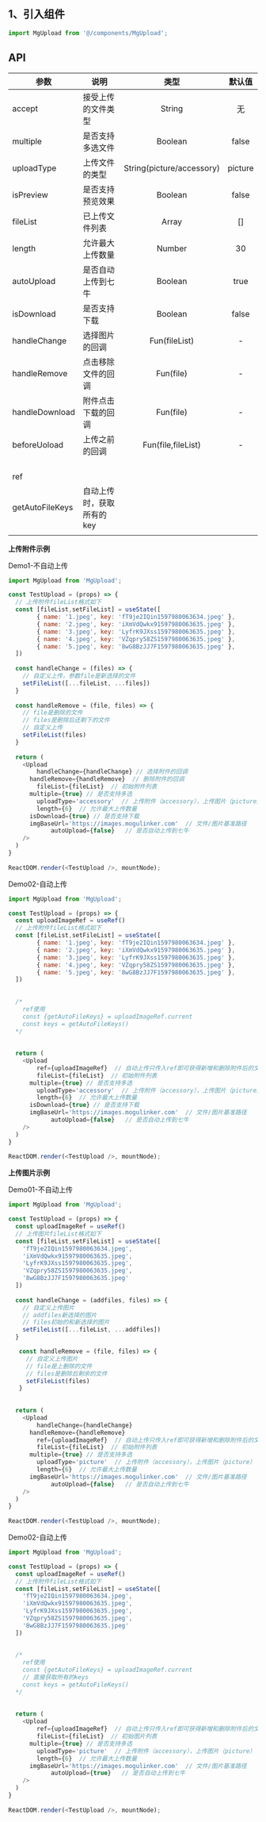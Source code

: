 ## 1、引入组件

``` js
import MgUpload from '@/components/MgUpload';
```

## API

| 参数            | 说明                      |           类型            | 默认值  |
| --------------- | ------------------------- | :-----------------------: | :-----: |
| accept          | 接受上传的文件类型        |          String           |   无    |
| multiple        | 是否支持多选文件          |          Boolean          |  false  |
| uploadType      | 上传文件的类型            | String(picture/accessory) | picture |
| isPreview       | 是否支持预览效果          |          Boolean          |  false  |
| fileList        | 已上传文件列表            |           Array           |   []    |
| length          | 允许最大上传数量          |          Number           |   30    |
| autoUpload      | 是否自动上传到七牛        |          Boolean          |  true   |
| isDownload      | 是否支持下载              |          Boolean          |  false  |
| handleChange    | 选择图片的回调            |       Fun(fileList)       |    -    |
| handleRemove    | 点击移除文件的回调        |         Fun(file)         |    -    |
| handleDownload  | 附件点击下载的回调        |         Fun(file)         |    -    |
| beforeUoload    | 上传之前的回调            |    Fun(file,fileList)     |    -    |
|                 |                           |                           |         |
|                 |                           |                           |         |
|                 |                           |                           |         |
|                 |                           |                           |         |
| ref             |                           |                           |         |
| getAutoFileKeys | 自动上传时，获取所有的key |                           |         |
|                 |                           |                           |         |



**上传附件示例**

Demo1-不自动上传

```javascript
import MgUpload from 'MgUpload';

const TestUpload = (props) => {
  // 上传附件fileList格式如下
  const [fileList,setFileList] = useState([
     	{ name: '1.jpeg', key: 'fT9je2IQin1597980063634.jpeg' },
     	{ name: '2.jpeg', key: 'iXmVdQwkx91597980063635.jpeg' },
    	{ name: '3.jpeg', key: 'LyfrK9JXss1597980063635.jpeg' },
    	{ name: '4.jpeg', key: 'VZqpry58ZS1597980063635.jpeg' },
    	{ name: '5.jpeg', key: '8wG8BzJJ7F1597980063635.jpeg' },
  ])
  
  const handleChange = (files) => {
    // 自定义上传，参数file是新选择的文件
    setFileList([...fileList, ...files])
  }
  
  const handleRemove = (file, files) => {
    // file是删除的文件
    // files是删除后还剩下的文件
    // 自定义上传
    setFileList(files)
  }
  
  return (
    <Upload
    	handleChange={handleChange} // 选择附件的回调
      handleRemove={handleRemove}  // 删除附件的回调
    	fileList={fileList}  // 初始附件列表
      multiple={true} // 是否支持多选
    	uploadType='accessory'  // 上传附件（accessory），上传图片（picture）
    	length={6}  // 允许最大上传数量
      isDownload={true} // 是否支持下载
      imgBaseUrl='https://images.mogulinker.com'  // 文件/图片基准路径
			autoUpload={false}   // 是否自动上传到七牛
    />
  )
}
  
ReactDOM.render(<TestUpload />, mountNode);
```



Demo02-自动上传

```javascript
import MgUpload from 'MgUpload';

const TestUpload = (props) => {
  const uploadImageRef = useRef()
  // 上传附件fileList格式如下
  const [fileList,setFileList] = useState([
     	{ name: '1.jpeg', key: 'fT9je2IQin1597980063634.jpeg' },
     	{ name: '2.jpeg', key: 'iXmVdQwkx91597980063635.jpeg' },
    	{ name: '3.jpeg', key: 'LyfrK9JXss1597980063635.jpeg' },
    	{ name: '4.jpeg', key: 'VZqpry58ZS1597980063635.jpeg' },
    	{ name: '5.jpeg', key: '8wG8BzJJ7F1597980063635.jpeg' },
  ])
  
  
  /*
  	ref使用
  	const {getAutoFileKeys} = uploadImageRef.current
  	const keys = getAutoFileKeys()
  */
  
  
  return (
    <Upload
    	ref={uploadImageRef}  // 自动上传只传入ref即可获得新增和删除附件后的文件数据
    	fileList={fileList}  // 初始附件列表
      multiple={true} // 是否支持多选
    	uploadType='accessory'  // 上传附件（accessory），上传图片（picture）
    	length={6}  // 允许最大上传数量
      isDownload={true} // 是否支持下载
      imgBaseUrl='https://images.mogulinker.com'  // 文件/图片基准路径
			autoUpload={false}   // 是否自动上传到七牛
    />
  )
}
  
ReactDOM.render(<TestUpload />, mountNode);
```





**上传图片示例**

Demo01-不自动上传

```javascript
import MgUpload from 'MgUpload';

const TestUpload = (props) => {
  const uploadImageRef = useRef()
  // 上传图片fileList格式如下
  const [fileList,setFileList] = useState([
    'fT9je2IQin1597980063634.jpeg', 
    'iXmVdQwkx91597980063635.jpeg', 
    'LyfrK9JXss1597980063635.jpeg', 
    'VZqpry58ZS1597980063635.jpeg', 
    '8wG8BzJJ7F1597980063635.jpeg'
  ])
  
  const handleChange = (addfiles, files) => {
    // 自定义上传图片
    // addfiles新选择的图片
    // files初始的和新选择的图片
    setFileList([...fileList, ...addfiles])
  }

   const handleRemove = (file, files) => {
     // 自定义上传图片
     // file是上删除的文件
     // files是删除后剩余的文件
     setFileList(files)
   }
  
  
  return (
    <Upload
    	handleChange={handleChange}
      handleRemove={handleRemove}
    	ref={uploadImageRef}  // 自动上传只传入ref即可获得新增和删除附件后的文件数据
    	fileList={fileList}  // 初始附件列表
      multiple={true} // 是否支持多选
    	uploadType='picture'  // 上传附件（accessory），上传图片（picture）
    	length={6}  // 允许最大上传数量
      imgBaseUrl='https://images.mogulinker.com'  // 文件/图片基准路径
			autoUpload={false}   // 是否自动上传到七牛
    />
  )
}
  
ReactDOM.render(<TestUpload />, mountNode);
```



Demo02-自动上传

```javascript
import MgUpload from 'MgUpload';

const TestUpload = (props) => {
  const uploadImageRef = useRef()
  // 上传附件fileList格式如下
  const [fileList,setFileList] = useState([
    'fT9je2IQin1597980063634.jpeg', 
    'iXmVdQwkx91597980063635.jpeg', 
    'LyfrK9JXss1597980063635.jpeg', 
    'VZqpry58ZS1597980063635.jpeg', 
    '8wG8BzJJ7F1597980063635.jpeg'
  ])
  
  
  /*
  	ref使用
  	const {getAutoFileKeys} = uploadImageRef.current
  	// 直接获取所有的keys
  	const keys = getAutoFileKeys()
  */
  
  
  return (
    <Upload
    	ref={uploadImageRef}  // 自动上传只传入ref即可获得新增和删除附件后的文件数据
    	fileList={fileList}  // 初始图片列表
      multiple={true} // 是否支持多选
    	uploadType='picture'  // 上传附件（accessory），上传图片（picture）
    	length={6}  // 允许最大上传数量
      imgBaseUrl='https://images.mogulinker.com'  // 文件/图片基准路径
			autoUpload={true}   // 是否自动上传到七牛
    />
  )
}
  
ReactDOM.render(<TestUpload />, mountNode);
```

